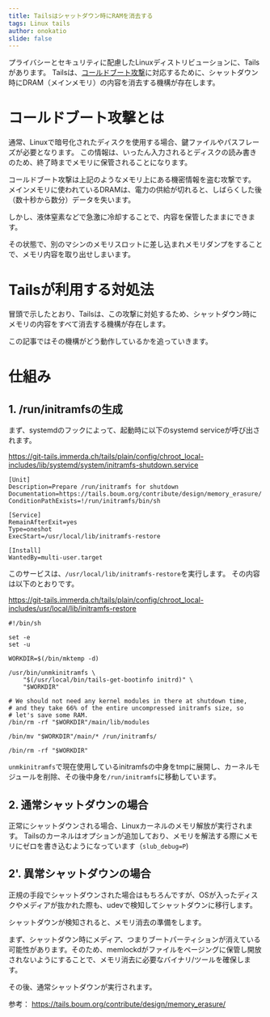 ```yaml
---
title: Tailsはシャットダウン時にRAMを消去する
tags: Linux tails
author: onokatio
slide: false
---
```

プライバシーとセキュリティに配慮したLinuxディストリビューションに、Tailsがあります。
Tailsは、[コールドブート攻撃](https://en.wikipedia.org/wiki/Cold_boot_attack)に対応するために、シャットダウン時にDRAM（メインメモリ）の内容を消去する機構が存在します。

# コールドブート攻撃とは

通常、Linuxで暗号化されたディスクを使用する場合、鍵ファイルやパスフレーズが必要となります。
この情報は、いったん入力されるとディスクの読み書きのため、終了時までメモリに保管されることになります。

コールドブート攻撃は上記のようなメモリ上にある機密情報を盗む攻撃です。
メインメモリに使われているDRAMは、電力の供給が切れると、しばらくした後（数十秒から数分）データを失います。

しかし、液体窒素などで急激に冷却することで、内容を保管したままにできます。

その状態で、別のマシンのメモリスロットに差し込まれメモリダンプをすることで、メモリ内容を取り出せしまいます。

# Tailsが利用する対処法

冒頭で示したとおり、Tailsは、この攻撃に対処するため、シャットダウン時にメモリの内容をすべて消去する機構が存在します。

この記事ではその機構がどう動作しているかを追っていきます。

# 仕組み

## 1. /run/initramfsの生成

まず、systemdのフックによって、起動時に以下のsystemd serviceが呼び出されます。

https://git-tails.immerda.ch/tails/plain/config/chroot_local-includes/lib/systemd/system/initramfs-shutdown.service

```ini:/lib/systemd/system/initramfs-shutdown.service
[Unit]
Description=Prepare /run/initramfs for shutdown
Documentation=https://tails.boum.org/contribute/design/memory_erasure/
ConditionPathExists=!/run/initramfs/bin/sh

[Service]
RemainAfterExit=yes
Type=oneshot
ExecStart=/usr/local/lib/initramfs-restore

[Install]
WantedBy=multi-user.target
```

このサービスは、`/usr/local/lib/initramfs-restore`を実行します。
その内容は以下のとおりです。

https://git-tails.immerda.ch/tails/plain/config/chroot_local-includes/usr/local/lib/initramfs-restore

```sh:/usr/local/lib/initramfs-restore
#!/bin/sh

set -e
set -u

WORKDIR=$(/bin/mktemp -d)

/usr/bin/unmkinitramfs \
    "$(/usr/local/bin/tails-get-bootinfo initrd)" \
    "$WORKDIR"

# We should not need any kernel modules in there at shutdown time,
# and they take 66% of the entire uncompressed initramfs size, so
# let's save some RAM.
/bin/rm -rf "$WORKDIR"/main/lib/modules

/bin/mv "$WORKDIR"/main/* /run/initramfs/

/bin/rm -rf "$WORKDIR"
```

`unmkinitramfs`で現在使用しているinitramfsの中身をtmpに展開し、カーネルモジュールを削除、その後中身を`/run/initramfs`に移動しています。

## 2. 通常シャットダウンの場合

正常にシャットダウンされる場合、Linuxカーネルのメモリ解放が実行されます。
Tailsのカーネルはオプションが追加しており、メモリを解法する際にメモリにゼロを書き込むようになっています（`slub_debug=P`)

## 2'. 異常シャットダウンの場合

正規の手段でシャットダウンされた場合はもちろんですが、OSが入ったディスクやメディアが抜かれた際も、udevで検知してシャットダウンに移行します。

シャットダウンが検知されると、メモリ消去の準備をします。

まず、シャットダウン時にメディア、つまりブートパーティションが消えている可能性があります。そのため、memlockdがファイルをページングに保管し開放されないようにすることで、メモリ消去に必要なバイナリ/ツールを確保します。

その後、通常シャットダウンが実行されます。

参考： https://tails.boum.org/contribute/design/memory_erasure/

